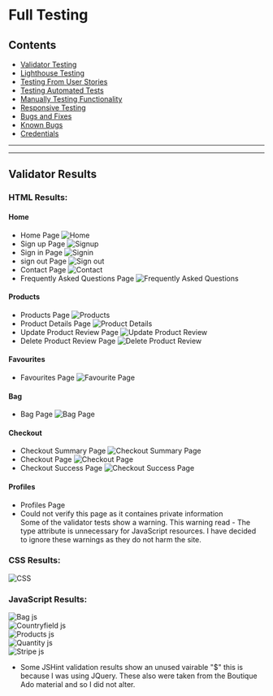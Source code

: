# Full Testing
## Contents
+ [Validator Testing](#validator-testing)
+ [Lighthouse Testing](#lighthouse-testing)
+ [Testing From User Stories](#testing-from-user-stories)
+ [Testing Automated Tests](#testing-automated-tests)
+ [Manually Testing Functionality](#manually-testing-functionality)
+ [Responsive Testing](#responsive-testing)
+ [Bugs and Fixes](#bugs-and-fixes)
+ [Known Bugs](#known-bugs)
+ [Credentials](#kcredentials)

---
---

## Validator Results <a name="validator-testing"></a>

### HTML Results:
#### Home
* Home Page
![Home](testing_images/home-html-validator.png)<br>
* Sign up Page
![Signup](testing_images/register-page-html-validation.png)<br>
* Sign in Page
![Signin](testing_images/login-page-html-validation.png)<br>
* sign out Page
![Sign out](testing_images/logout-page-html-validation.png)<br>
* Contact Page
![Contact](testing_images/contact-page-html-validation.png)<br>
* Frequently Asked Questions Page
![Frequently Asked Questions](testing_images/faq-page-html-validation.png)<br>
#### Products
* Products Page
![Products](testing_images/products-html-validation.png)<br>
* Product Details Page
![Product Details](testing_images/product-detail-html-validation.png)<br>
* Update Product Review Page
![Update Product Review](testing_images/update-review-page-html-validation.png)<br>
* Delete Product Review Page
![Delete Product Review](testing_images/delete-review-page-html-validation.png)<br>
#### Favourites
* Favourites Page
![Favourite Page](testing_images/favourites-page-html-validation.png)<br>
#### Bag
* Bag Page
![Bag Page](testing_images/bag-page-html-validation.png)<br>
#### Checkout
* Checkout Summary Page
![Checkout Summary Page](testing_images/checkout-summary-html-validation.png)<br>
* Checkout Page
![Checkout Page](testing_images/checkout-html-validation.png)<br>
* Checkout Success Page
![Checkout Success Page](testing_images/checkout-success-html-validation.png)<br>
#### Profiles
* Profiles Page
* Could not verify this page as it containes private information<br>
Some of the validator tests show a warning. This warning read - The type attribute is unnecessary for JavaScript resources. I have decided to ignore these warnings as they do not harm the site.
### CSS Results:
![CSS](testing_images/css-validation.png)<br>

### JavaScript Results:
![Bag js](testing_images/bag-jshint-validation.png)<br>
![Countryfield js](testing_images/countryfield-js-jshint-validation.png)<br>
![Products js](testing_images/products-js-validation.png)<br>
![Quantity js](testing_images/quantity-input-jshint-validation.png)<br>
![Stripe js](testing_images/stripe-elements-jshint-validation.png)<br>
* Some JSHint validation results show an unused vairable "$" this is because I was using JQuery. These also were taken from the Boutique Ado material and so I did not alter.
